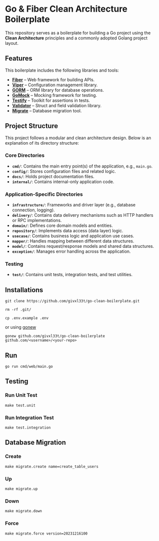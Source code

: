 # Go & Fiber Clean Architecture Boilerplate
This repository serves as a boilerplate for building a Go project using the **Clean Architecture** principles and a commonly adopted Golang project layout.

## Features
This boilerplate includes the following libraries and tools:
- [**Fiber**](https://github.com/gofiber/fiber) – Web framework for building APIs.
- [**Viper**](https://github.com/spf13/viper) – Configuration management library.
- [**GORM**](https://github.com/go-gorm/gorm) – ORM library for database operations.
- [**GoMock**](https://github.com/uber/mock) – Mocking framework for testing.
- [**Testify**](https://github.com/stretchr/testify) – Toolkit for assertions in tests.
- [**Validator**](https://github.com/go-playground/validator) – Struct and field validation library.
- [**Migrate**](https://github.com/golang-migrate/migrate) – Database migration tool.

## Project Structure
This project follows a modular and clean architecture design. Below is an explanation of its directory structure:

### Core Directories
- **`cmd/`**: Contains the main entry point(s) of the application, e.g., `main.go`.
- **`config/`**: Stores configuration files and related logic.
- **`docs/`**: Holds project documentation files.
- **`internal/`**: Contains internal-only application code.

### Application-Specific Directories
- **`infrastructure/`**: Frameworks and driver layer (e.g., database connection, logging).
- **`delivery/`**: Contains data delivery mechanisms such as HTTP handlers or RPC implementations.
- **`domain/`**: Defines core domain models and entities.
- **`repository/`**: Implements data access (data layer) logic.
- **`usecase/`**: Contains business logic and application use cases.
- **`mapper/`**: Handles mapping between different data structures.
- **`model/`**: Contains request/response models and shared data structures.
- **`exception/`**: Manages error handling across the application.

### Testing
- **`test/`**: Contains unit tests, integration tests, and test utilities.

## Installations
```
git clone https://github.com/givxl33t/go-clean-boilerplate.git
```

```
rm -rf .git/
```

```
cp .env.example .env
```

or using [gonew](https://pkg.go.dev/golang.org/x/tools/cmd/gonew)

```
gonew github.com/givxl33t/go-clean-boilerplate github.com/<username>/<your-repo>
```
## Run
```
go run cmd/web/main.go
```
## Testing

### Run Unit Test
```
make test.unit
```

### Run Integration Test
```
make test.integration
```

## Database Migration

### Create
```
make migrate.create name=create_table_users
```

### Up
```
make migrate.up
```

### Down
```
make migrate.down
```

### Force
```
make migrate.force version=20231216100
```
